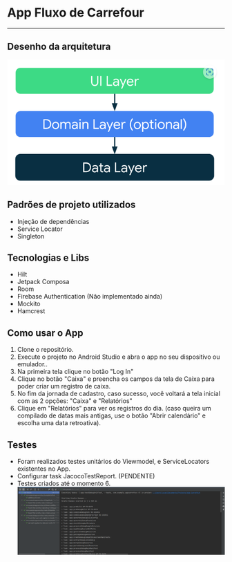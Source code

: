# App Fluxo de Carrefour

---

## Desenho da arquitetura

![Arquitetura](arquitetura.png)

## Padrões de projeto utilizados
- Injeção de dependências
- Service Locator
- Singleton

## Tecnologias e Libs
- Hilt
- Jetpack Composa
- Room
- Firebase Authentication (Não implementado ainda)
- Mockito
- Hamcrest

## Como usar o App
1. Clone o repositório.
2. Execute o projeto no Android Studio e abra o app no seu dispositivo ou emulador..
3. Na primeira tela clique no botão "Log In"
4. Clique no botão "Caixa" e preencha os campos da tela de Caixa para poder criar um registro de caixa.
5. No fim da jornada de cadastro, caso sucesso, você voltará a tela inicial com as 2 opções: "Caixa" e "Relatórios"
6. Clique em "Relatórios" para ver os registros do dia. (caso queira um compilado de datas mais antigas, use o botão "Abrir calendário" e escolha uma data retroativa).

## Testes
- Foram realizados testes unitários do Viewmodel, e ServiceLocators existentes no App.
- Configurar task JacocoTestReport. (PENDENTE)
- Testes criados até o momento 6.
![Arquitetura](testes.png)
